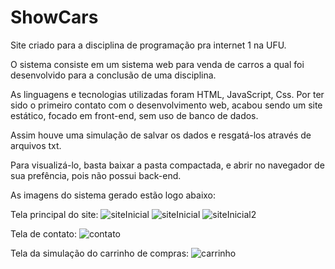 # ShowCars
 Site criado para a disciplina de programação pra internet 1 na UFU.

 O sistema consiste em um sistema web para venda de carros a qual foi desenvolvido para a conclusão de uma disciplina.

 As linguagens e tecnologias utilizadas foram HTML, JavaScript, Css. Por ter sido o primeiro contato com o desenvolvimento web, acabou sendo um site estático, focado em front-end, sem uso de banco de dados.

 Assim houve uma simulação de salvar os dados e resgatá-los através de arquivos txt.

Para visualizá-lo, basta baixar a pasta compactada, e abrir no navegador de sua prefência, pois não possui back-end.

As imagens do sistema gerado estão logo abaixo:

Tela principal do site:
![siteInicial](https://user-images.githubusercontent.com/82735616/193150731-2ebbefe7-3058-4f6f-8fee-4d0dff1c2dbf.png)
![siteInicial](https://user-images.githubusercontent.com/82735616/193152384-c9fbca77-ada4-4313-b491-5d950f89a73a.png)
![siteInicial2](https://user-images.githubusercontent.com/82735616/193152389-31025fcf-9a3c-4e53-bd57-f34652c4b74b.png)

Tela de contato:
![contato](https://user-images.githubusercontent.com/82735616/193152037-70f7c87a-8f60-4483-bae6-ff292900ff6f.png)

Tela da simulação do carrinho de compras:
![carrinho](https://user-images.githubusercontent.com/82735616/193152374-43468112-d9ee-44b0-8b76-d129e3740e11.png)




